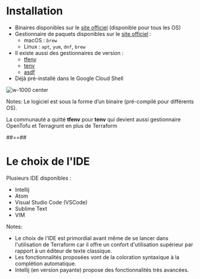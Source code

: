 
# Installation

- Binaires disponibles sur le [site officiel]("https://developer.hashicorp.com/terraform/install") (disponible pour tous les OS)
- Gestionnaire de paquets disponibles sur le [site officiel]("https://developer.hashicorp.com/terraform/install") :
  - macOS : `brew`
  - Linux : `apt`, `yum`, `dnf`, `brew`
- Il existe aussi des gestionnaires de version :
  - [tfenv](https://github.com/tfutils/tfenv)
  - [tenv](https://github.com/tofuutils/tenv)
  - [asdf](https://github.com/asdf-community/asdf-hashicorp)
- Déjà pré-installé dans le Google Cloud Shell

![](./assets/images/g418fd663c2_0_272.png 'w-1000 center')

Notes:
Le logiciel est sous la forme d’un binaire (pré-compilé pour différents OS).

La communauté a quitté **tfenv** pour **tenv** qui devient aussi gestionnaire OpenTofu et Terragrunt en plus de Terraform


##==##


# Le choix de l'IDE

Plusieurs IDE disponibles :

- Intellij
- Atom
- Visual Studio Code (VSCode)
- Sublime Text
- VIM

Notes:

- Le choix de l'IDE est primordial avant même de se lancer dans l'utilisation de Terraform car il offre un confort d'utilisation supérieur par rapport à un éditeur de texte classique.
- Les fonctionnalités proposées vont de la coloration syntaxique à la complétion automatique.
- Intellij (en version payante) propose des fonctionnalités très avancées.
